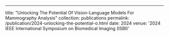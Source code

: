 ---
title: "Unlocking The Potential Of Vision-Language Models For Mammography Analysis"
collection: publications
permalink: /publication/2024-unlocking-the-potential-o.html
date: 2024
venue: '2024 IEEE International Symposium on Biomedical Imaging (ISBI)'